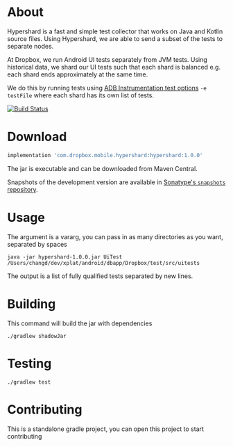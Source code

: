 # About
Hypershard is a fast and simple test collector that works on Java and Kotlin source files. Using Hypershard, we are able to send a subset of the tests to separate nodes.

At Dropbox, we run Android UI tests separately from JVM tests. Using historical data, we shard our UI tests such that each shard is balanced e.g. each shard ends approximately at the same time.

We do this by running tests using [ADB Instrumentation test options](https://developer.android.com/reference/android/support/test/runner/AndroidJUnitRunner) `-e testFile` where each shard has its own list of tests.

[![Build Status](https://travis-ci.org/dropbox/hypershard.svg?branch=master)](https://travis-ci.org/dropbox/hypershard)

# Download
```groovy
implementation 'com.dropbox.mobile.hypershard:hypershard:1.0.0'
```

The jar is executable and can be downloaded from Maven Central.

Snapshots of the development version are available in [Sonatype's `snapshots` repository](https://oss.sonatype.org/content/repositories/snapshots/).

# Usage
The argument is a vararg, you can pass in as many directories as you want, separated by spaces
```
java -jar hypershard-1.0.0.jar UiTest /Users/changd/dev/xplat/android/dbapp/Dropbox/test/src/uitests
```
The output is a list of fully qualified tests separated by new lines.

# Building
This command will build the jar with dependencies
```
./gradlew shadowJar
```

# Testing
```
./gradlew test
```

# Contributing
This is a standalone gradle project, you can open this project to start contributing


